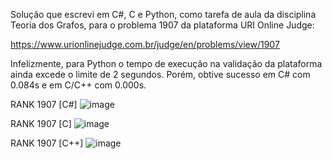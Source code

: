 Solução que escrevi em C#, C e Python, como tarefa de aula da disciplina Teoria dos Grafos, para o problema 1907 da plataforma URI Online Judge: 

https://www.urionlinejudge.com.br/judge/en/problems/view/1907

Infelizmente, para Python o tempo de execução na validação da plataforma ainda excede o limite de 2 segundos.
Porém, obtive sucesso em C# com 0.084s e em C/C++ com 0.000s.

RANK 1907 [C#]
![image](https://user-images.githubusercontent.com/28737900/131060121-d3d80073-b3ad-434e-aeab-addc396fba19.png)

RANK 1907 [C]
![image](https://user-images.githubusercontent.com/28737900/131198427-91e22327-73b4-486a-8806-d4ffccf39021.png)

RANK 1907 [C++]
![image](https://user-images.githubusercontent.com/28737900/131198463-1b27c833-6ae2-4bba-ae79-f844d3ef8793.png)


